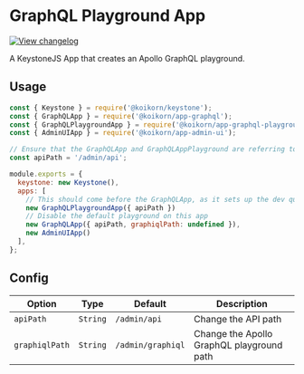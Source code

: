 <!--[meta]
section: api
subSection: apps
title: GraphQL Playground App
draft: true
[meta]-->

# GraphQL Playground App

[![View changelog](https://img.shields.io/badge/changelogs.xyz-Explore%20Changelog-brightgreen)](https://changelogs.xyz/@koikorn/app-graphql-playground)

A KeystoneJS App that creates an Apollo GraphQL playground.

## Usage

```javascript
const { Keystone } = require('@koikorn/keystone');
const { GraphQLApp } = require('@koikorn/app-graphql');
const { GraphQLPlaygroundApp } = require('@koikorn/app-graphql-playground');
const { AdminUIApp } = require('@koikorn/app-admin-ui');

// Ensure that the GraphQLApp and GraphQLAppPlayground are referring to the same endpoint
const apiPath = '/admin/api';

module.exports = {
  keystone: new Keystone(),
  apps: [
    // This should come before the GraphQLApp, as it sets up the dev query middleware
    new GraphQLPlaygroundApp({ apiPath })
    // Disable the default playground on this app
    new GraphQLApp({ apiPath, graphiqlPath: undefined }),
    new AdminUIApp()
  ],
};
```

## Config

| Option         | Type     | Default           | Description                               |
| -------------- | -------- | ----------------- | ----------------------------------------- |
| `apiPath`      | `String` | `/admin/api`      | Change the API path                       |
| `graphiqlPath` | `String` | `/admin/graphiql` | Change the Apollo GraphQL playground path |

